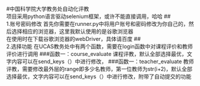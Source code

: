 #中国科学院大学教务处自动化评教
<br/>项目采用python语言驱动selenium框架，或许不能直接调用，哈哈
##<br/>1.账号密码修改
首先你需要在runner.py中将用户账号和密码修改为你自己的，然后选择相应的浏览器，这里我默认使用的是谷歌浏览器
<br/>在使用时在下载谷歌浏览器的webDriver，具体请百度
##<br/>2.选择功能
在UCAS教务处中有两个函数，需要在login函数中对课程评价和教师评价进行调用
###函数一：course_evaluate
课程评教，默认全部选择最优，文字内容可以在send_keys（）中进行修改，
###函数一：teacher_evaluate
教师评教，需要修改最外层的range即多少名教师，第一位教师为str(i+2)，默认全部选择最优，文字内容可以在send_keys（）中进行修改，附带了自动提交的功能